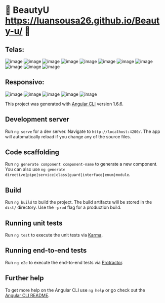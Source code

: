 # :frog: BeautyU https://luansousa26.github.io/Beauty-u/ :dog:

## Telas:
![image](https://user-images.githubusercontent.com/33549496/41822639-572cf5ec-77c9-11e8-93b8-8f864832b114.png)
![image](https://user-images.githubusercontent.com/33549496/41822672-c465dc96-77c9-11e8-9249-8665a605f216.png)
![image](https://user-images.githubusercontent.com/33549496/42142209-6f6794b2-7d84-11e8-86ca-b5ad16811061.png)
![image](https://user-images.githubusercontent.com/33549496/43112968-bf97a926-8ece-11e8-97c8-ef3a6896549f.png)
![image](https://user-images.githubusercontent.com/33549496/43216307-13932054-9015-11e8-92c3-165bd27c85c1.png)
![image](https://user-images.githubusercontent.com/33549496/43351204-26b48af2-91e5-11e8-9ebf-de46f90a7864.png)
![image](https://user-images.githubusercontent.com/33549496/43351215-45d10352-91e5-11e8-8133-0af9a15763ab.png)
![image](https://user-images.githubusercontent.com/33549496/43213273-9b59d522-900c-11e8-9646-2a844852bd00.png)
![image](https://user-images.githubusercontent.com/33549496/43216052-3d36a206-9014-11e8-8be9-bf933b69a0e5.png)
![image](https://user-images.githubusercontent.com/33549496/43351163-9d581224-91e4-11e8-830c-661facdc691f.png)
![image](https://user-images.githubusercontent.com/33549496/43351165-a2e720c2-91e4-11e8-9aca-6436a5a6b8d2.png)




## Responsivo:
![image](https://user-images.githubusercontent.com/33549496/43114529-f329d1c2-8ed5-11e8-9384-7b6f233d3e2b.png)
![image](https://user-images.githubusercontent.com/33549496/43114620-47cb8838-8ed6-11e8-93ee-ff4d7172ac89.png)
![image](https://user-images.githubusercontent.com/33549496/43114643-5aa98d06-8ed6-11e8-85e2-47953a4121dc.png)
![image](https://user-images.githubusercontent.com/33549496/43275481-48880202-90d8-11e8-85aa-3fbe4decb5be.png)
![image](https://user-images.githubusercontent.com/33549496/43351170-d2ec21f0-91e4-11e8-93ea-c605c3199bad.png)



This project was generated with [Angular CLI](https://github.com/angular/angular-cli) version 1.6.6.

## Development server

Run `ng serve` for a dev server. Navigate to `http://localhost:4200/`. The app will automatically reload if you change any of the source files.

## Code scaffolding

Run `ng generate component component-name` to generate a new component. You can also use `ng generate directive|pipe|service|class|guard|interface|enum|module`.

## Build

Run `ng build` to build the project. The build artifacts will be stored in the `dist/` directory. Use the `-prod` flag for a production build.

## Running unit tests

Run `ng test` to execute the unit tests via [Karma](https://karma-runner.github.io).

## Running end-to-end tests

Run `ng e2e` to execute the end-to-end tests via [Protractor](http://www.protractortest.org/).

## Further help

To get more help on the Angular CLI use `ng help` or go check out the [Angular CLI README](https://github.com/angular/angular-cli/blob/master/README.md).
